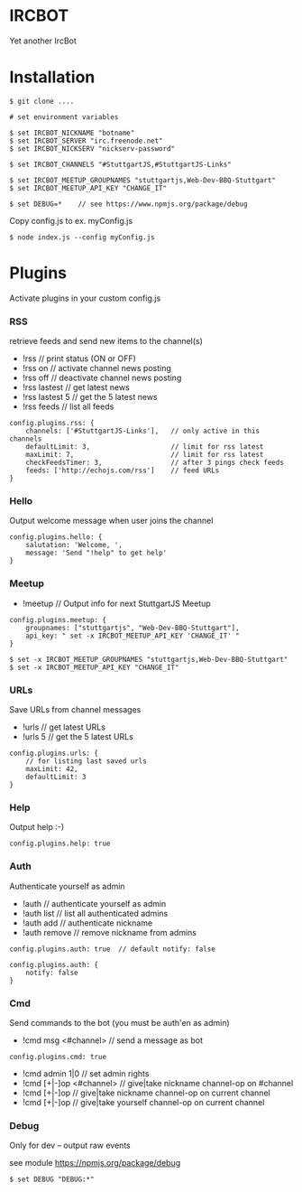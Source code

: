 IRCBOT
======

Yet another IrcBot

Installation
============

```
$ git clone ....

# set environment variables

$ set IRCBOT_NICKNAME "botname"
$ set IRCBOT_SERVER "irc.freenode.net"
$ set IRCBOT_NICKSERV "nickserv-password"

$ set IRCBOT_CHANNELS "#StuttgartJS,#StuttgartJS-Links"

$ set IRCBOT_MEETUP_GROUPNAMES "stuttgartjs,Web-Dev-BBQ-Stuttgart"
$ set IRCBOT_MEETUP_API_KEY "CHANGE_IT"

$ set DEBUG=*    // see https://www.npmjs.org/package/debug
```

Copy config.js to ex. myConfig.js

```
$ node index.js --config myConfig.js
```

Plugins
=======

Activate plugins in your custom config.js

### RSS

retrieve feeds and send new items to the channel(s)

-	!rss // print status (ON or OFF)
-	!rss on // activate channel news posting
-	!rss off // deactivate channel news posting
-	!rss lastest // get latest news
-	!rss lastest 5 // get the 5 latest news
-	!rss feeds // list all feeds

```
config.plugins.rss: {
    channels: ['#StuttgartJS-Links'],   // only active in this channels
    defaultLimit: 3,                    // limit for rss latest
    maxLimit: 7,                        // limit for rss latest
    checkFeedsTimer: 3,                 // after 3 pings check feeds
    feeds: ['http://echojs.com/rss']    // feed URLs
}
```

### Hello

Output welcome message when user joins the channel

```
config.plugins.hello: {
    salutation: 'Welcome, ',
    message: 'Send "!help" to get help'
}
```

### Meetup

-	!meetup // Output info for next StuttgartJS Meetup

```
config.plugins.meetup: {
    groupnames: ["stuttgartjs", "Web-Dev-BBQ-Stuttgart"],
    api_key: " set -x IRCBOT_MEETUP_API_KEY 'CHANGE_IT' "
}
```

```
$ set -x IRCBOT_MEETUP_GROUPNAMES "stuttgartjs,Web-Dev-BBQ-Stuttgart"
$ set -x IRCBOT_MEETUP_API_KEY "CHANGE_IT"
```

### URLs

Save URLs from channel messages

-	!urls // get latest URLs
-	!urls 5 // get the 5 latest URLs

```
config.plugins.urls: {
    // for listing last saved urls
    maxLimit: 42,
    defaultLimit: 3
}
```

### Help

Output help :-)

```
config.plugins.help: true
```

### Auth

Authenticate yourself as admin

-	!auth // authenticate yourself as admin
-	!auth list // list all authenticated admins
-	!auth add <nickname> // authenticate nickname
-	!auth remove <nickname> // remove nickname from admins

```
config.plugins.auth: true  // default notify: false

config.plugins.auth: {
    notify: false
}
```

### Cmd

Send commands to the bot (you must be auth'en as admin)

-	!cmd msg <#channel> <your message> // send a message as bot

```
config.plugins.cmd: true
```

-	!cmd admin <nickname> 1|0 // set admin rights
-	!cmd [+|-]op <#channel> <nickname> // give|take nickname channel-op on #channel
-	!cmd [+|-]op <nickname> // give|take nickname channel-op on current channel
-	!cmd [+|-]op // give|take yourself channel-op on current channel

### Debug

Only for dev – output raw events

see module https://npmjs.org/package/debug

```
$ set DEBUG "DEBUG:*"
```
